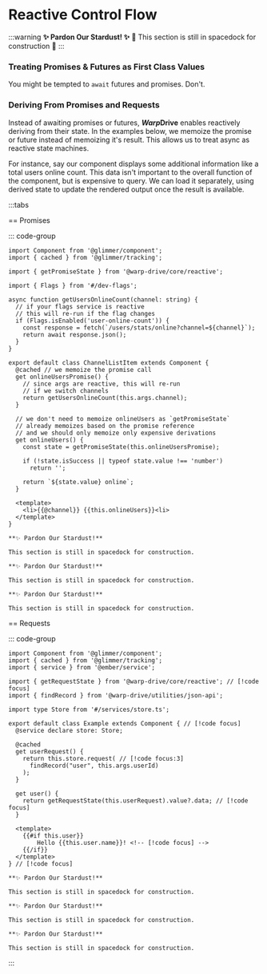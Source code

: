 # Reactive Control Flow

:::warning **✨ Pardon Our Stardust! ✨**
🚧 This section is still in spacedock for construction 🚧 
:::

### Treating Promises & Futures as First Class Values

You might be tempted to `await` futures and promises. Don't.


### Deriving From Promises and Requests

Instead of awaiting promises or futures, ***Warp*Drive** enables reactively deriving
from their state. In the examples below, we memoize the promise or future instead of
memoizing it's result. This allows us to treat async as reactive state machines.

For instance, say our component displays some additional information like a total users online count. This data isn't important to the overall function of the component, but is
expensive to query. We can load it separately, using derived state to update the rendered output once the result is available.

:::tabs

== Promises

::: code-group

```glimmer-ts:line-numbers [Ember]
import Component from '@glimmer/component';
import { cached } from '@glimmer/tracking';

import { getPromiseState } from '@warp-drive/core/reactive';

import { Flags } from '#/dev-flags';

async function getUsersOnlineCount(channel: string) {
  // if your flags service is reactive
  // this will re-run if the flag changes
  if (Flags.isEnabled('user-online-count')) {
    const response = fetch(`/users/stats/online?channel=${channel}`);
    return await response.json();
  }
}

export default class ChannelListItem extends Component {
  @cached // we memoize the promise call
  get onlineUsersPromise() {
    // since args are reactive, this will re-run
    // if we switch channels
    return getUsersOnlineCount(this.args.channel);
  }

  // we don't need to memoize onlineUsers as `getPromiseState`
  // already memoizes based on the promise reference
  // and we should only memoize only expensive derivations
  get onlineUsers() {
    const state = getPromiseState(this.onlineUsersPromise);

    if (!state.isSuccess || typeof state.value !== 'number')
      return '';

    return `${state.value} online`;
  }

  <template>
    <li>{{@channel}} {{this.onlineUsers}}<li>
  </template>
}

```

```tsx:line-numbers [React]
**✨ Pardon Our Stardust!**

This section is still in spacedock for construction.
```

```svelte [Svelte]
**✨ Pardon Our Stardust!**

This section is still in spacedock for construction.
```

```vue [Vue]
**✨ Pardon Our Stardust!**

This section is still in spacedock for construction.
```

== Requests

::: code-group

```glimmer-ts:line-numbers [Ember]
import Component from '@glimmer/component';
import { cached } from '@glimmer/tracking';
import { service } from '@ember/service';

import { getRequestState } from '@warp-drive/core/reactive'; // [!code focus]
import { findRecord } from '@warp-drive/utilities/json-api';

import type Store from '#/services/store.ts';

export default class Example extends Component { // [!code focus]
  @service declare store: Store;

  @cached
  get userRequest() {
    return this.store.request( // [!code focus:3]
      findRecord("user", this.args.userId)
    );
  }

  get user() {
    return getRequestState(this.userRequest).value?.data; // [!code focus]
  }

  <template>
    {{#if this.user}}
        Hello {{this.user.name}}! <!-- [!code focus] -->
    {{/if}}
  </template>
} // [!code focus]

```

```tsx:line-numbers [React]
**✨ Pardon Our Stardust!**

This section is still in spacedock for construction.
```

```svelte [Svelte]
**✨ Pardon Our Stardust!**

This section is still in spacedock for construction.
```

```vue [Vue]
**✨ Pardon Our Stardust!**

This section is still in spacedock for construction.
```

:::

